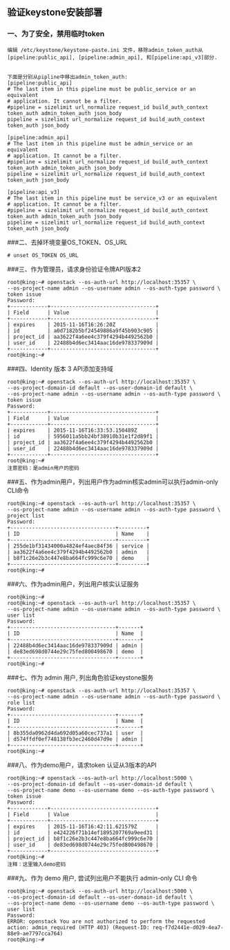 ## 验证keystone安装部署


### 一、为了安全，禁用临时token

    编辑 /etc/keystone/keystone-paste.ini 文件，移除admin_token_auth从
    [pipeline:public_api], [pipeline:admin_api], 和[pipeline:api_v3]部分.


    下面是分别从pipline中移出admin_token_auth:
    [pipeline:public_api]
    # The last item in this pipeline must be public_service or an equivalent
    # application. It cannot be a filter.
    #pipeline = sizelimit url_normalize request_id build_auth_context token_auth admin_token_auth json_body
    pipeline = sizelimit url_normalize request_id build_auth_context token_auth json_body

    [pipeline:admin_api]
    # The last item in this pipeline must be admin_service or an equivalent
    # application. It cannot be a filter.
    #pipeline = sizelimit url_normalize request_id build_auth_context token_auth admin_token_auth json_body
    pipeline = sizelimit url_normalize request_id build_auth_context token_auth json_body

    [pipeline:api_v3]
    # The last item in this pipeline must be service_v3 or an equivalent
    # application. It cannot be a filter.
    #pipeline = sizelimit url_normalize request_id build_auth_context token_auth admin_token_auth json_body
    pipeline = sizelimit url_normalize request_id build_auth_context token_auth json_body


###二、去掉环境变量OS_TOKEN、OS_URL

    # unset OS_TOKEN OS_URL


###三、作为管理员，请求身份验证令牌API版本2

    root@king:~# openstack --os-auth-url http://localhost:35357 \
    --os-project-name admin --os-username admin --os-auth-type password \
    token issue
    Password:
    +------------+----------------------------------+
    | Field      | Value                            |
    +------------+----------------------------------+
    | expires    | 2015-11-16T16:26:20Z             |
    | id         | a0d7182b5bf24549886a9f45b903c905 |
    | project_id | aa3622f4a6ee4c379f4294b4492562b0 |
    | user_id    | 22488b4d6ec3414aac16de978337909d |
    +------------+----------------------------------+
    root@king:~#


###四、Identity 版本 3 API添加支持域

    root@king:~# openstack --os-auth-url http://localhost:35357 \
    --os-project-domain-id default --os-user-domain-id default \
    --os-project-name admin --os-username admin --os-auth-type password \
    token issue
    Password:
    +------------+----------------------------------+
    | Field      | Value                            |
    +------------+----------------------------------+
    | expires    | 2015-11-16T16:33:53.150489Z      |
    | id         | 5956011a5bb24bf38910b31e1f2d89f1 |
    | project_id | aa3622f4a6ee4c379f4294b4492562b0 |
    | user_id    | 22488b4d6ec3414aac16de978337909d |
    +------------+----------------------------------+
    root@king:~#
    注意密码：是admin用户的密码


###五、作为admin用户，列出用户作为admin核实admin可以执行admin-only CLI命令


    root@king:~# openstack --os-auth-url http://localhost:35357 \
    --os-project-name admin --os-username admin --os-auth-type password \
    project list
    Password:
    +----------------------------------+---------+
    | ID                               | Name    |
    +----------------------------------+---------+
    | 255de1bf31434000a4824ef4aec84f36 | service |
    | aa3622f4a6ee4c379f4294b4492562b0 | admin   |
    | b8f1c26e2b3c447e8ba664fc999c6e70 | demo    |
    +----------------------------------+---------+
    root@king:~#


###六、作为admin用户，列出用户核实认证服务

    root@king:~#
    root@king:~# openstack --os-auth-url http://localhost:35357 \
    --os-project-name admin --os-username admin --os-auth-type password \
    user list
    Password:
    +----------------------------------+-------+
    | ID                               | Name  |
    +----------------------------------+-------+
    | 22488b4d6ec3414aac16de978337909d | admin |
    | de83ed698d0744e29c75fed800498670 | demo  |
    +----------------------------------+-------+
    root@king:~#


###七、作为 admin 用户, 列出角色验证keystone服务

    root@king:~# openstack --os-auth-url http://localhost:35357 \
    --os-project-name admin --os-username admin --os-auth-type password \
    role list
    Password:
    +----------------------------------+-------+
    | ID                               | Name  |
    +----------------------------------+-------+
    | 8b355da0962d4da692d05a60cec737a1 | user  |
    | d574ffdf0ef748138fb3ec2460d47d9e | admin |
    +----------------------------------+-------+
    root@king:~#


###八、作为demo用户，请求token 认证从3版本的API

    root@king:~# openstack --os-auth-url http://localhost:5000 \
    --os-project-domain-id default --os-user-domain-id default \
    --os-project-name demo --os-username demo --os-auth-type password \
    token issue
    Password:
    +------------+----------------------------------+
    | Field      | Value                            |
    +------------+----------------------------------+
    | expires    | 2015-11-16T16:42:11.621579Z      |
    | id         | e424226f71b14ef1895207769a9eed31 |
    | project_id | b8f1c26e2b3c447e8ba664fc999c6e70 |
    | user_id    | de83ed698d0744e29c75fed800498670 |
    +------------+----------------------------------+
    root@king:~#
    注释：这里输入demo密码


###九、作为 demo 用户, 尝试列出用户不能执行 admin-only CLI 命令

    root@king:~# openstack --os-auth-url http://localhost:5000 \
    --os-project-domain-id default --os-user-domain-id default \
    --os-project-name demo --os-username demo --os-auth-type password \
    user list
    Password:
    ERROR: openstack You are not authorized to perform the requested action: admin_required (HTTP 403) (Request-ID: req-f7d2441e-d029-4ea7-88e9-ae7797cca764)
    root@king:~#
